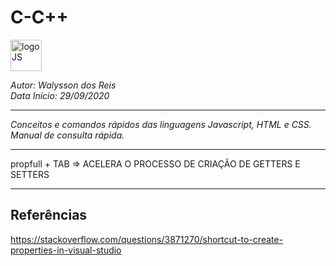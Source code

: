 # **C-C++**
<div>
<img src="https://assets.website-files.com/5f91be4e005cd64f4c7b491b/61326b77c5f5266c3cee13ae_C%20C%2B%2B%20One%20Color%20Blue.png" alt="logoJS" width="50px"/> 
</div>

*Autor: Walysson dos Reis  
Data Início: 29/09/2020*  

----------------------------------------------
*Conceitos e comandos rápidos das linguagens Javascript, HTML e CSS. Manual de consulta rápida.*  

---------------------

propfull + TAB  => ACELERA O PROCESSO DE CRIAÇÃO DE GETTERS E SETTERS

--------
## Referências  
https://stackoverflow.com/questions/3871270/shortcut-to-create-properties-in-visual-studio  

